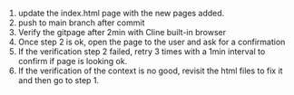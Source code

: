 1. update the index.html page with the new pages added.
2. push to main branch after commit
3. Verify the gitpage after 2min with Cline built-in browser
4. Once step 2 is ok, open the page to the user and ask for a confirmation
5. If the verification step 2 failed, retry 3 times with a 1min interval to confirm if page is looking ok.
6. If the verification of the context is no good, revisit the html files to fix it and then go to step 1.